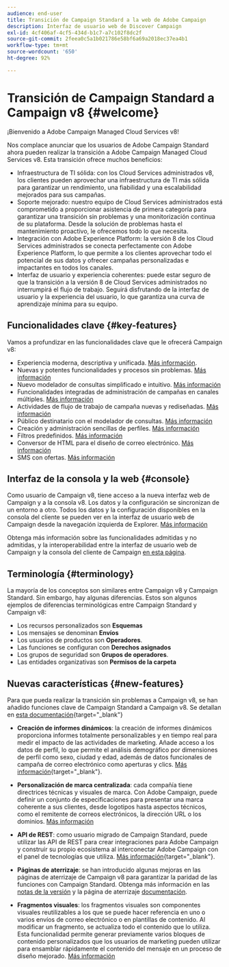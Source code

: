 ```yaml
---
audience: end-user
title: Transición de Campaign Standard a la web de Adobe Campaign
description: Interfaz de usuario web de Discover Campaign
exl-id: 4cf406af-4cf5-434d-b1c7-a7c102f8dc2f
source-git-commit: 2feea0c5a1b021786e58bf6a69a2018ec37ea4b1
workflow-type: tm+mt
source-wordcount: '650'
ht-degree: 92%

---
```


# Transición de Campaign Standard a Campaign v8 {#welcome}

<!--
We are thrilled to annonce that you, as a Campaign Standard user, can now benefit from the new version of Adobe Campaign Web User Interface. The migration is seemless and will allow you to use all the intuitive features designed to simplify the creation of personalized cross-channel campaigns. Campaign Web User Interface also brings a connected canvas with Adobe Experience Platform for a unified experience.
-->

¡Bienvenido a Adobe Campaign Managed Cloud Services v8!

Nos complace anunciar que los usuarios de Adobe Campaign Standard ahora pueden realizar la transición a Adobe Campaign Managed Cloud Services v8. Esta transición ofrece muchos beneficios:

* Infraestructura de TI sólida: con los Cloud Services administrados v8, los clientes pueden aprovechar una infraestructura de TI más sólida para garantizar un rendimiento, una fiabilidad y una escalabilidad mejorados para sus campañas.
* Soporte mejorado: nuestro equipo de Cloud Services administrados está comprometido a proporcionar asistencia de primera categoría para garantizar una transición sin problemas y una monitorización continua de su plataforma. Desde la solución de problemas hasta el mantenimiento proactivo, le ofrecemos todo lo que necesita.
* Integración con Adobe Experience Platform: la versión 8 de los Cloud Services administrados se conecta perfectamente con Adobe Experience Platform, lo que permite a los clientes aprovechar todo el potencial de sus datos y ofrecer campañas personalizadas e impactantes en todos los canales.
* Interfaz de usuario y experiencia coherentes: puede estar seguro de que la transición a la versión 8 de Cloud Services administrados no interrumpirá el flujo de trabajo. Seguirá disfrutando de la interfaz de usuario y la experiencia del usuario, lo que garantiza una curva de aprendizaje mínima para su equipo.

<!--
As a Campaign Standard user, we now offer you a way to migrate to Adobe Campaign v8. You will benefit from both the new Campaign Web interface and the v8 console.
-->

## Funcionalidades clave {#key-features}

Vamos a profundizar en las funcionalidades clave que le ofrecerá Campaign v8:

* Experiencia moderna, descriptiva y unificada. [Más información](../get-started/connect-to-campaign.md).
* Nuevas y potentes funcionalidades y procesos sin problemas. [Más información](../get-started/user-interface.md)
* Nuevo modelador de consultas simplificado e intuitivo. [Más información](../query/query-modeler-overview.md)
* Funcionalidades integradas de administración de campañas en canales múltiples. [Más información](../msg/gs-messages.md)
* Actividades de flujo de trabajo de campaña nuevas y rediseñadas. [Más información](../workflows/gs-workflows.md)
* Público destinatario con el modelador de consultas. [Más información](../query/query-modeler-overview.md)
* Creación y administración sencillas de perfiles. [Más información](../audience/about-recipients.md)
* Filtros predefinidos. [Más información](../get-started/predefined-filters.md)
* Conversor de HTML para el diseño de correo electrónico. [Más información](../email/existing-content.md)
* SMS con ofertas. [Más información](../msg/offers.md)

## Interfaz de la consola y la web {#console}

Como usuario de Campaign v8, tiene acceso a la nueva interfaz web de Campaign y a la consola v8. Los datos y la configuración se sincronizan de un entorno a otro. Todos los datos y la configuración disponibles en la consola del cliente se pueden ver en la interfaz de usuario web de Campaign desde la navegación izquierda de Explorer. [Más información](../get-started/user-interface.md#user-interface-explorer)

Obtenga más información sobre las funcionalidades admitidas y no admitidas, y la interoperabilidad entre la interfaz de usuario web de Campaign y la consola del cliente de Campaign [en esta página](../get-started/capability-matrix.md).

## Terminología {#terminology}

La mayoría de los conceptos son similares entre Campaign v8 y Campaign Standard. Sin embargo, hay algunas diferencias. Estos son algunos ejemplos de diferencias terminológicas entre Campaign Standard y Campaign v8:

<!--
* Profiles are **Recipients** in the console. [Learn more](../audience/gs-audiences-recipients.md).
* Test profiles are **Seed addresses**. [Learn more](../preview-test/test-deliveries.md).
* The delivery preparation is the **Delivery analysis**. [Learn more](../monitor/prepare-send.md).
* Audiences are **Lists**. [Learn more](../audience/gs-audiences-recipients.md).
-->

* Los recursos personalizados son **Esquemas**
* Los mensajes se denominan **Envíos**
* Los usuarios de productos son **Operadores**.
* Las funciones se configuran con **Derechos asignados**
* Los grupos de seguridad son **Grupos de operadores**.
* Las entidades organizativas son **Permisos de la carpeta**

## Nuevas características {#new-features}

Para que pueda realizar la transición sin problemas a Campaign v8, se han añadido funciones clave de Campaign Standard a Campaign v8. Se detallan en [esta documentación](https://experienceleague.adobe.com/docs/experience-cloud/campaign/campaign-standard-migration-home.html?lang=es){target="_blank"}

* **Creación de informes dinámicos**: la creación de informes dinámicos proporciona informes totalmente personalizables y en tiempo real para medir el impacto de las actividades de marketing. Añade acceso a los datos de perfil, lo que permite el análisis demográfico por dimensiones de perfil como sexo, ciudad y edad, además de datos funcionales de campaña de correo electrónico como aperturas y clics. [Más información](https://experienceleague.adobe.com/docs/experience-cloud/campaign/reporting/get-started-reporting.html?lang=es){target="_blank"}.

* **Personalización de marca centralizada**: cada compañía tiene directrices técnicas y visuales de marca. Con Adobe Campaign, puede definir un conjunto de especificaciones para presentar una marca coherente a sus clientes, desde logotipos hasta aspectos técnicos, como el remitente de correos electrónicos, la dirección URL o los dominios. [Más información](https://experienceleague.adobe.com/docs/experience-cloud/campaign/branding/branding-gs.html?lang=es)

* **API de REST**: como usuario migrado de Campaign Standard, puede utilizar las API de REST para crear integraciones para Adobe Campaign y construir su propio ecosistema al interconectar Adobe Campaign con el panel de tecnologías que utiliza. [Más información](https://experienceleague.adobe.com/docs/experience-cloud/campaign/apis/get-started-apis.html?lang=es){target="_blank"}.

* **Páginas de aterrizaje**: se han introducido algunas mejoras en las páginas de aterrizaje de Campaign v8 para garantizar la paridad de las funciones con Campaign Standard. Obtenga más información en las [notas de la versión](../rn/release-notes.md#new-24-4) y la página de aterrizaje [documentación](../landing-pages/get-started-lp.md).

* **Fragmentos visuales**: los fragmentos visuales son componentes visuales reutilizables a los que se puede hacer referencia en uno o varios envíos de correo electrónico o en plantillas de contenido. Al modificar un fragmento, se actualiza todo el contenido que lo utiliza. Esta funcionalidad permite generar previamente varios bloques de contenido personalizados que los usuarios de marketing pueden utilizar para ensamblar rápidamente el contenido del mensaje en un proceso de diseño mejorado. [Más información](../content/use-visual-fragments.md)

<!--
* Delivery Alerting: In addition to viewing notifications directly in Campaign, Adobe Campaign also provides an email alerting system to trigger email alerts to users or external stakeholders of important system activities. Create, manage, and receive customizable alerts and dashboards to keep track of delivery successes or failures. Adobe Campaign Delivery Alerting boosts efficiency by keeping all involved Adobe Campaign users in a company automatically informed about the delivery execution status, via email and dashboard. 

* Landing Pages: Landing pages are web forms that can be used to capture information on your audiences, offer subscriptions to a service, display data and grow your database. Landing pages can also be used for acquiring or updating existing profiles, and to set up a double opt-in mechanism, allowing you to to protect the platform from wrong or invalid email addresses, or spambots. [Learn more](../landing-pages/get-started-lp.md)
-->
